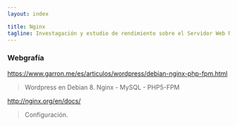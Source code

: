 ```yaml
---
layout: index

title: Nginx
tagline: Investagación y estudio de rendimiento sobre el Servidor Web Nginx
---
```


### Webgrafía

https://www.garron.me/es/articulos/wordpress/debian-nginx-php-fpm.html
 > Wordpress en Debian 8. Nginx - MySQL - PHP5-FPM

http://nginx.org/en/docs/
 > Configuración.
